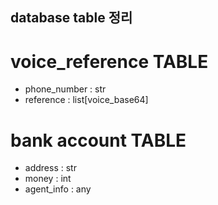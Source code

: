 ## database table 정리 



# voice_reference TABLE

- phone_number : str
- reference : list[voice_base64]


# bank account TABLE

- address : str
- money : int
- agent_info : any

